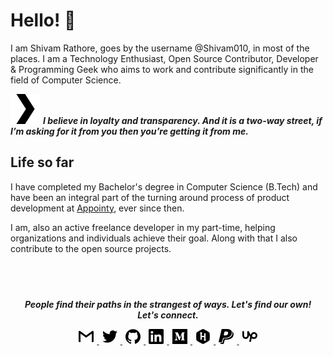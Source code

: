 __Hello! 👋__
==========
I am Shivam Rathore, goes by the username @Shivam010, in most of the places. I am
a Technology Enthusiast, Open Source Contributor, Developer & Programming Geek 
who aims to work and contribute significantly in the field of Computer Science. 

![](./icons/plex.svg) ___I believe in loyalty and transparency. And it is a two-way street, 
                if I’m asking for it from you then you’re getting it from me.___

Life so far
-----------
I have completed my Bachelor's degree in Computer Science (B.Tech) and have been 
an integral part of the turning around process of product development at 
[Appointy](https://appointy.com), ever since then. 

I am, also an active freelance developer in my part-time, helping organizations and 
individuals achieve their goal. Along with that I also contribute to the open source 
projects.

![]()
---

<p align="center">
  <b><i>
    People find their paths in the strangest of ways. Let's find our own! <br>Let's connect.
  </i><b>
  
  <p align="center">
    <a href="mailto:shivam.rathore010@gmail.com" alt="Gmail">
      <img src="https://github.com/Shivam010/Shivam010/raw/master/icons/gmail.svg" style="padding:0 5px;width: 24px" alt="shivam.rathore010@gmail.com">
    </a>
    <a href="https://twitter.com/010Shivam" alt="Twitter">
      <img src="https://github.com/Shivam010/Shivam010/raw/master/icons/twitter.svg" style="padding:0 5px;width: 24px" alt="Twitter@Shivam010">
    </a>
    <a href="https://github.com/Shivam010" alt="Github">
      <img src="https://github.com/Shivam010/Shivam010/raw/master/icons/github.svg" style="padding:0 5px;width: 24px" alt="Github@Shivam010">
    </a>
    <a href="https://www.linkedin.com/in/shivam010" alt="LinkedIn">
      <img src="https://github.com/Shivam010/Shivam010/raw/master/icons/linkedin.svg" style="padding:0 5px;width: 24px" alt="LinkedIn@Shivam010">
    </a>
    <a href="https://medium.com/@Shivam010" alt="Medium">
      <img src="https://github.com/Shivam010/Shivam010/raw/master/icons/medium.svg" style="padding:0 5px;width: 24px" alt="Medium@Shivam010">
    </a>
    <a href="https://www.hackerrank.com/Shivam010" alt="HackerRank">
      <img src="https://github.com/Shivam010/Shivam010/raw/master/icons/hackerrank.svg" style="padding:0 5px;width: 24px" alt="HackerRank@Shivam010">
    </a>
    <a href="https://www.paypal.me/Shivam010" alt="Paypal">
      <img src="https://github.com/Shivam010/Shivam010/raw/master/icons/paypal.svg" style="padding:0 5px;width: 24px" alt="Paypal@Shivam010">
    </a>
    <a href="https://www.upwork.com/o/profiles/users/~01d2ebf07023ec25c4/" alt="UpWork">
      <img src="https://github.com/Shivam010/Shivam010/raw/master/icons/upwork.svg" style="padding:0 5px;width: 24px" alt="UpWork@ShivamR">
    </a>
  </p>
</p>
